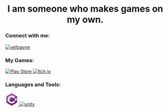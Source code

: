 <h1 align="center">I am someone who makes games on my own.</h1>

<h3 align="left">Connect with me:</h3>
<p align="left">
  <a href="https://instagram.com/yefpayne" target="_blank" rel="noopener noreferrer">
    <img align="center" src="https://raw.githubusercontent.com/rahuldkjain/github-profile-readme-generator/master/src/images/icons/Social/instagram.svg" alt="yefpayne" height="30" width="40" />
  </a>
</p>

<h3 align="left">My Games:</h3>
<p align="left">
  <a href="https://play.google.com/store/apps/dev?id=5115297245000304725" target="_blank" rel="noopener noreferrer">
    <img src="https://www.freepnglogos.com/uploads/google-play-png-logo/google-play-store-app-logo-gets-a-slight-redesign-png-19.png" alt="Play Store" width="40" height="40"/> 
  </a>
  <a href="https://besucbesdort.itch.io" target="_blank" rel="noopener noreferrer">
    <img src="https://pbs.twimg.com/profile_images/1212846124945428480/w1htiJ0v_400x400.png" alt="Itch io" width="40" height="40"/>
  </a>
</p>

<h3 align="left">Languages and Tools:</h3>
<p align="left">
  <a href="https://www.w3schools.com/cs/" target="_blank" rel="noopener noreferrer">
    <img src="https://raw.githubusercontent.com/devicons/devicon/master/icons/csharp/csharp-original.svg" alt="csharp" width="40" height="40"/>
  </a>
  <a href="https://unity.com/" target="_blank" rel="noopener noreferrer">
    <img src="https://www.vectorlogo.zone/logos/unity3d/unity3d-icon.svg" alt="unity" width="40" height="40"/>
  </a>
</p>
